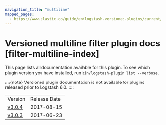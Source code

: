 ```yaml
---
navigation_title: "multiline"
mapped_pages:
  - https://www.elastic.co/guide/en/logstash-versioned-plugins/current/filter-multiline-index.html
---
```


# Versioned multiline filter plugin docs [filter-multiline-index]


This page lists all documentation available for this plugin.  To see which plugin version you have installed, run `bin/logstash-plugin list --verbose`.

::::{note}
Versioned plugin documentation is not available for plugins released prior to Logstash 6.0.
::::


|     |     |
| --- | --- |
| Version | Release Date |
| [v3.0.4](v3-0-4-plugins-filters-multiline.md) | 2017-08-15 |
| [v3.0.3](v3-0-3-plugins-filters-multiline.md) | 2017-06-23 |




